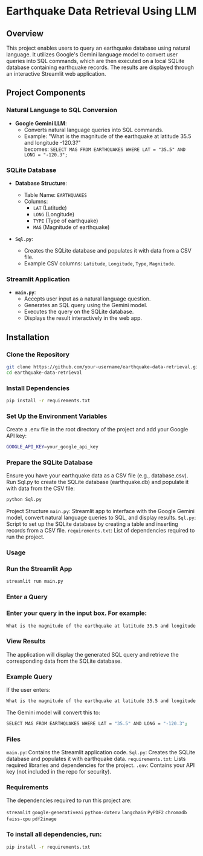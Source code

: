 # Earthquake Data Retrieval Using LLM

## Overview
This project enables users to query an earthquake database using natural language. It utilizes Google's Gemini language model to convert user queries into SQL commands, which are then executed on a local SQLite database containing earthquake records. The results are displayed through an interactive Streamlit web application.

## Project Components

### Natural Language to SQL Conversion

- **Google Gemini LLM**:
  - Converts natural language queries into SQL commands.
  - Example: "What is the magnitude of the earthquake at latitude 35.5 and longitude -120.3?"  
    becomes: `SELECT MAG FROM EARTHQUAKES WHERE LAT = "35.5" AND LONG = "-120.3";`

### SQLite Database

- **Database Structure**:
  - Table Name: `EARTHQUAKES`
  - Columns:  
    - `LAT` (Latitude)  
    - `LONG` (Longitude)  
    - `TYPE` (Type of earthquake)  
    - `MAG` (Magnitude of earthquake)

- **`Sql.py`**:
  - Creates the SQLite database and populates it with data from a CSV file.
  - Example CSV columns: `Latitude`, `Longitude`, `Type`, `Magnitude`.

### Streamlit Application

- **`main.py`**:
  - Accepts user input as a natural language question.
  - Generates an SQL query using the Gemini model.
  - Executes the query on the SQLite database.
  - Displays the result interactively in the web app.

## Installation

### Clone the Repository
```bash
git clone https://github.com/your-username/earthquake-data-retrieval.git
cd earthquake-data-retrieval
```
### Install Dependencies
```bash
pip install -r requirements.txt 
```

### Set Up the Environment Variables
Create a .env file in the root directory of the project and add your Google API key:

```bash
GOOGLE_API_KEY=your_google_api_key
```
### Prepare the SQLite Database
Ensure you have your earthquake data as a CSV file (e.g., database.csv).
Run Sql.py to create the SQLite database (earthquake.db) and populate it with data from the CSV file:

```bash
python Sql.py
```

Project Structure
`main.py`: Streamlit app to interface with the Google Gemini model, convert natural language queries to SQL, and display results.
`Sql.py`: Script to set up the SQLite database by creating a table and inserting records from a CSV file.
`requirements.txt`: List of dependencies required to run the project.

### Usage
### Run the Streamlit App
```bash
streamlit run main.py
```

### Enter a Query
### Enter your query in the input box. For example:

```bash
What is the magnitude of the earthquake at latitude 35.5 and longitude -120.3?
```

### View Results
The application will display the generated SQL query and retrieve the corresponding data from the SQLite database.

### Example Query
If the user enters:

```bash
What is the magnitude of the earthquake at latitude 35.5 and longitude -120.3?
```
The Gemini model will convert this to:

```bash
SELECT MAG FROM EARTHQUAKES WHERE LAT = "35.5" AND LONG = "-120.3";
```

### Files
`main.py`: Contains the Streamlit application code.
`Sql.py`: Creates the SQLite database and populates it with earthquake data.
`requirements.txt`: Lists required libraries and dependencies for the project.
`.env`: Contains your API key (not included in the repo for security).
### Requirements
The dependencies required to run this project are:

`streamlit`
`google-generativeai`
`python-dotenv`
`langchain`
`PyPDF2`
`chromadb`
`faiss-cpu`
`pdf2image`

### To install all dependencies, run:

```bash
pip install -r requirements.txt
```





